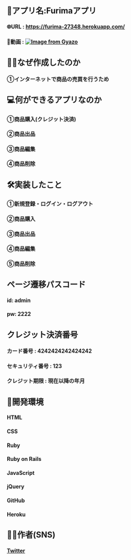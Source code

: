 ## 📲アプリ名:Furimaアプリ
#### 🌐URL  : https://furima-27348.herokuapp.com/
#### 📱動画  : [![Image from Gyazo](https://i.gyazo.com/893ff206046fdb82c15111921843ef83.gif)](https://gyazo.com/893ff206046fdb82c15111921843ef83)


## 🤔💭なぜ作成したのか
#### ①インターネットで商品の売買を行うため


## 💻何ができるアプリなのか
#### ①商品購入(クレジット決済)
#### ②商品出品
#### ③商品編集
#### ④商品削除

## 🛠実装したこと
#### ①新規登録・ログイン・ログアウト
#### ②商品購入
#### ③商品出品
#### ④商品編集
#### ⑤商品削除

## ページ遷移パスコード
#### id: admin
#### pw: 2222

## クレジット決済番号
#### カード番号     : 4242424242424242
#### セキュリティ番号 : 123
#### クレジット期限   : 現在以降の年月

## 📲開発環境
#### HTML
#### CSS
#### Ruby
#### Ruby on Rails
#### JavaScript
#### jQuery
#### GitHub
#### Heroku

## 👦🏻作者(SNS)
#### [Twitter](https://twitter.com/teraohiro8)

